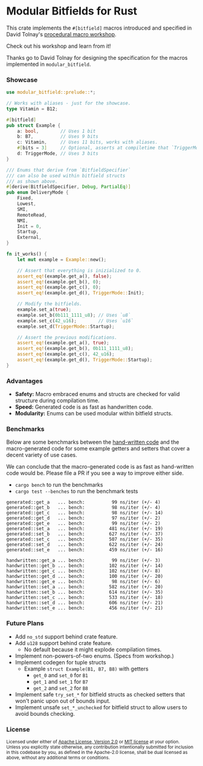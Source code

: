 # Modular Bitfields for Rust

This crate implements the `#[bitfield]` macros introduced and specified in David Tolnay's [procedural macro workshop][procedural-macro-workshop].

Check out his workshop and learn from it!

Thanks go to David Tolnay for designing the specification for the macros implemented in `modular_bitfield`.

### Showcase

```rust
use modular_bitfield::prelude::*;

// Works with aliases - just for the showcase.
type Vitamin = B12;

#[bitfield]
pub struct Example {
    a: bool,        // Uses 1 bit
    b: B7,          // Uses 9 bits
    c: Vitamin,     // Uses 11 bits, works with aliases.
    #[bits = 3]     // Optional, asserts at compiletime that `TriggerMode` uses 3 bits.
    d: TriggerMode, // Uses 3 bits
}

/// Enums that derive from `BitfieldSpecifier`
/// can also be used within bitfield structs
/// as shown above.
#[derive(BitfieldSpecifier, Debug, PartialEq)]
pub enum DeliveryMode {
    Fixed,
    Lowest,
    SMI,
    RemoteRead,
    NMI,
    Init = 0,
    Startup,
    External,
}

fn it_works() {
    let mut example = Example::new();

    // Assert that everything is inizialized to 0.
    assert_eq!(example.get_a(), false);
    assert_eq!(example.get_b(), 0);
    assert_eq!(example.get_c(), 0);
    assert_eq!(example.get_d(), TriggerMode::Init);

    // Modify the bitfields.
    example.set_a(true);
    example.set_b(0b111_1111_u8); // Uses `u8`
    example.set_c(42_u16);        // Uses `u16`
    example.set_d(TriggerMode::Startup);

    // Assert the previous modifications.
    assert_eq!(example.get_a(), true);
    assert_eq!(example.get_b(), 0b111_1111_u8);
    assert_eq!(example.get_c(), 42_u16);
    assert_eq!(example.get_d(), TriggerMode::Startup);
}
```

### Advantages

- **Safety:** Macro embraced enums and structs are checked for valid structure during compilation time.
- **Speed:** Generated code is as fast as handwritten code.
- **Modularity:** Enums can be used modular within bitfield structs.

### Benchmarks

Below are some benchmarks between the [hand-written code][benchmark-code] and the macro-generated code for some example getters and setters that cover a decent variety of use cases.

We can conclude that the macro-generated code is as fast as hand-written code would be. Please file a PR if you see a way to improve either side.

- `cargo bench` to run the benchmarks
- `cargo test --benches` to run the benchmark tests

```
generated::get_a   ... bench:          99 ns/iter (+/- 4)
generated::get_b   ... bench:          98 ns/iter (+/- 4)
generated::get_c   ... bench:          98 ns/iter (+/- 14)
generated::get_d   ... bench:          97 ns/iter (+/- 2)
generated::get_e   ... bench:          99 ns/iter (+/- 2)
generated::set_a   ... bench:         481 ns/iter (+/- 19)
generated::set_b   ... bench:         627 ns/iter (+/- 37)
generated::set_c   ... bench:         507 ns/iter (+/- 35)
generated::set_d   ... bench:         622 ns/iter (+/- 24)
generated::set_e   ... bench:         459 ns/iter (+/- 16)

handwritten::get_a ... bench:          99 ns/iter (+/- 3)
handwritten::get_b ... bench:         102 ns/iter (+/- 14)
handwritten::get_c ... bench:         102 ns/iter (+/- 8)
handwritten::get_d ... bench:         100 ns/iter (+/- 20)
handwritten::get_e ... bench:          98 ns/iter (+/- 6)
handwritten::set_a ... bench:         582 ns/iter (+/- 20)
handwritten::set_b ... bench:         614 ns/iter (+/- 35)
handwritten::set_c ... bench:         533 ns/iter (+/- 18)
handwritten::set_d ... bench:         606 ns/iter (+/- 21)
handwritten::set_e ... bench:         456 ns/iter (+/- 21)
```

### Future Plans

- Add `no_std` support behind crate feature.
- Add `u128` support behind crate feature.
    - No default because it might explode compilation times.
- Implement non-powers-of-two enums. (Specs from workshop.)
- Implement codegen for tuple structs
    - Example `struct Example(B1, B7, B8)`
      with getters
        - `get_0` and `set_0` for `B1`
        - `get_1` and `set_1` for `B7`
        - `get_2` and `set_2` for `B8`
- Implement safe `try_set_*` for bitfield structs as checked setters that won't panic upon out of bounds input.
- Implement unsafe `set_*_unchecked` for bitfield struct to allow users to avoid bounds checking.

### License

<sup>
Licensed under either of <a href="LICENSE-APACHE">Apache License, Version
2.0</a> or <a href="LICENSE-MIT">MIT license</a> at your option.
</sup>

<br>

<sub>
Unless you explicitly state otherwise, any contribution intentionally submitted
for inclusion in this codebase by you, as defined in the Apache-2.0 license,
shall be dual licensed as above, without any additional terms or conditions.
</sub>

[procedural-macro-workshop]: https://github.com/dtolnay/proc-macro-workshop/blob/master/README.md
[benchmark-code]: ./benches/get_and_set.rs
